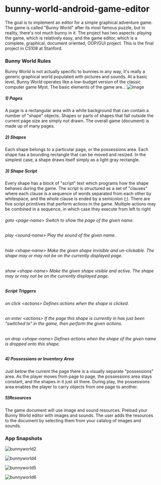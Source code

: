 # bunny-world-android-game-editor
The goal is to implement an editor for a simple graphical adventure game. The game is called "Bunny World" after its most famous puzzle, but in reality, there's not much bunny in it. The project has two aspects: playing the game, which is relatively easy, and the game editor, which is a complete, graphical, document oriented, OOP/GUI project. This is the final project in CS108 at Stanford.
### Bunny World Rules
Bunny World is not actually specific to bunnies in any way, it's really a generic graphical world populated with pictures and sounds. At a basic level, Bunny World operates like a low-budget version of the classic computer game Myst. The basic elements of the game are... 
![image](https://user-images.githubusercontent.com/20994167/37741798-1711029e-2d20-11e8-8b6b-03a9fe7f0226.png)

##### 1) Pages
A page is a rectangular area with a white background that can contain a number of "shape" objects. Shapes or parts of shapes that fall outside the current page size are simply not drawn. The overall game (document) is made up of many pages.
##### 2) Shapes
Each shape belongs to a particular page, or the possessions area.
Each shape has a bounding rectangle that can be moved and resized. In the simplest case, a shape draws itself simply as a light gray rectangle.
##### 3) Shape Script
Every shape has a block of "script" text which programs how the shape behaves during the game. The script is structured as a set of "clauses" where each clause is a sequence of words separated from each other by whitespace, and the whole clause is ended by a semicolon (;). There are five script primitives that perform actions in the game. Multiple actions may be combined in a sequence, in which case they execute from left to right                                                                                                                
###### goto \<page-name\>    Switch to show the page of the given name.                                                                      
###### play \<sound-name\>   Play the sound of the given name.                                                                              
###### hide \<shape-name\>   Make the given shape invisible and un-clickable. The shape may or may not be on the currently displayed page.  
###### show \<shape-name\>   Make the given shape visible and active. The shape may or may not be on the currently displayed page.          
##### Script Triggers                                                                                                                   
###### on click \<actions\> Defines actions when the shape is clicked.                                                                   
###### on enter \<actions\> If the page this shape is currently in has just been "switched to" in the game, then perform the given actions. 
###### on drop \<shape-name\> <actions> Defines actions when the shape of the given name is dropped onto this shape.
##### 4) Possessions or Inventory Area
Just below the current the page there is a visually separate "possessions" area. As the player moves from page to page, the possessions area stays constant, and the shapes in it just sit there. During play, the possessions area enables the player to carry objects from one page to another. 
##### 5)Resources
The game document will use image and sound resources. Preload your Bunny World editor with images and sounds. The user adds the resources to the document by selecting them from your catalog of images and sounds.

### App Snapshots

![bunnyworld2](https://user-images.githubusercontent.com/20994167/37756179-cabf8f0a-2d65-11e8-9dc6-a525af43047e.PNG)

![bunnyworld4](https://user-images.githubusercontent.com/20994167/37756201-d8baccd2-2d65-11e8-9a16-28a4cefe5d17.PNG)

![bunnyworld5](https://user-images.githubusercontent.com/20994167/37756211-df058fc8-2d65-11e8-8103-9e1b59cab027.PNG)

![bunnyworld6](https://user-images.githubusercontent.com/20994167/37756219-e29aa9ac-2d65-11e8-9bd0-f33c64a1fc4f.PNG)

